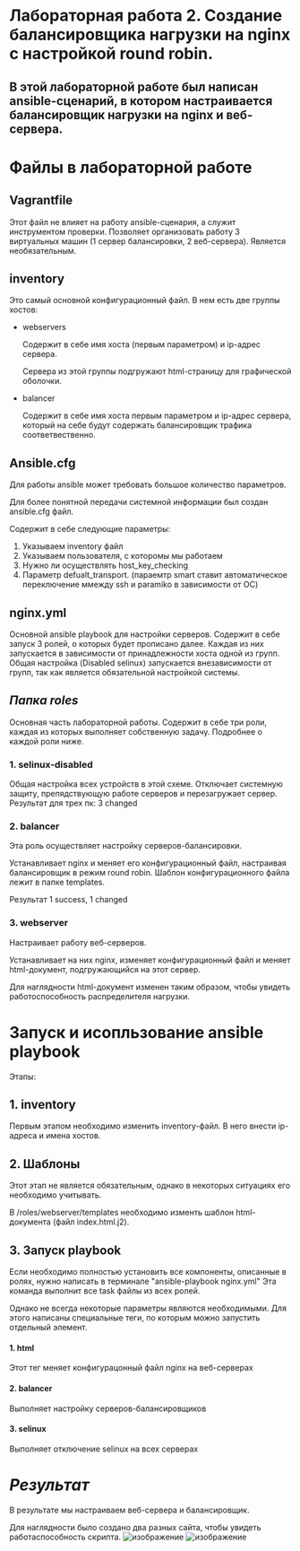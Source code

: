 # Лабораторная работа 2. Создание балансировщика нагрузки на nginx с настройкой round robin.
В этой лабораторной работе был написан ansible-сценарий, в котором настраивается балансировщик нагрузки на nginx и веб-сервера.
-------------------------------------------------------------------------------------------------------------------------------
# Файлы в лабораторной работе
## Vagrantfile
Этот файл не влияет на работу ansible-сценария, а служит инструментом проверки. Позволяет организовать работу 3 виртуальных машин (1 сервер балансировки, 2 веб-сервера). Является необязательным.


## inventory
Это самый основной конфигурационный файл. 
В нем есть две группы хостов:
* webservers

    Содержит в себе имя хоста (первым параметром) и ip-адрес сервера.
    
    Сервера из этой группы подгружают html-страницу для графической оболочки.

* balancer

    Содержит в себе имя хоста первым параметром и ip-адрес сервера, который на себе будут содержать балансировщик трафика соответвественно. 

## Ansible.cfg
Для работы ansible может требовать большое количество параметров.

Для более понятной передачи системной информации был создан ansible.cfg файл.

Содержит в себе следующие параметры:
1. Указываем inventory файл
2. Указываем пользователя, с которомы мы работаем
3. Нужно ли осуществлять host_key_checking
4. Параметр defualt_transport. (параемтр smart ставит автоматическое переключение ммежду ssh и paramiko в зависимости от ОС)

## nginx.yml
Основной ansible playbook для настройки серверов.
Содержит в себе запуск 3 ролей, о которых будет прописано далее. Каждая из них запускается в зависимости от принадлежности хоста одной из групп. Общая настройка (Disabled selinux) запускается внезависимости от групп, так как является обязательной настройкой системы.

##  ***Папка roles***
Основная часть лабораторной работы. Содержит в себе три роли, каждая из которых выполняет собственную задачу. Подробнее о каждой роли ниже.

### 1. selinux-disabled
Общая настройка всех устройств в этой схеме. Отключает системную защиту, препядствующую работе серверов и перезагружает сервер.
Результат для трех пк: 3 changed

### 2. balancer
Эта роль осуществляет настройку серверов-балансировки.

Устанавливает nginx и меняет его конфигурационный файл, настраивая балансировщик в режим round robin. Шаблон конфигурационного файла лежит в папке templates.

Результат 1 success, 1 changed

### 3. webserver
Настраивает работу веб-серверов.

Устанавливает на них nginx, изменяет конфигурационный файл и меняет html-документ, подгружающийся на этот сервер.

Для наглядности html-документ изменен таким образом, чтобы увидеть работоспособность распределителя нагрузки.


# **Запуск и исопльзование ansible playbook**
Этапы:
## 1. inventory
Первым этапом необходимо изменить inventory-файл. В него внести ip-адреса и имена хостов.

## 2. Шаблоны
Этот этап не является обязательным, однако в некоторых ситуациях его необходимо учитывать.

В /roles/webserver/templates необходимо изменть шаблон html-документа (файл index.html.j2).

## 3. Запуск playbook
Если необходимо полностью установить все компоненты, описанные в ролях, нужно написать в терминале 
"ansible-playbook nginx.yml"
Эта команда выполнит все task файлы из всех ролей. 

Однако не всегда некоторые параметры являются необходимыми. Для этого написаны специальные теги, по которым можно запустить отдельный элемент.

#### 1. html

Этот тег меняет конфигурацонный файл nginx на веб-серверах

#### 2. balancer

Выполняет настройку серверов-балансировщиков

#### 3. selinux

Выполняет отключение selinux на всех серверах


# ***Результат***
В результате мы настраиваем веб-сервера и балансировщик.

 Для наглядности было создано два разных сайта, чтобы увидеть работаспособность скрипта.
![изображение](https://user-images.githubusercontent.com/104218750/231264817-eab48cca-7469-40df-8405-e90c1845156c.png)
![изображение](https://user-images.githubusercontent.com/104218750/231264876-54f671f6-7ab1-46d7-a77a-34ac44e65eb8.png)

